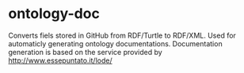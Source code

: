 # ontology-doc
Converts fiels stored in GitHub from  RDF/Turtle to RDF/XML. Used for automaticly generating ontology documentations. Documentation generation is based on the service provided by http://www.essepuntato.it/lode/
